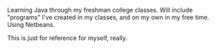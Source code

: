 Learning Java through my freshman college classes.
Will include "programs" I've created in my classes, and on my own in my free time.
Using Netbeans.


This is just for reference for myself, really.
